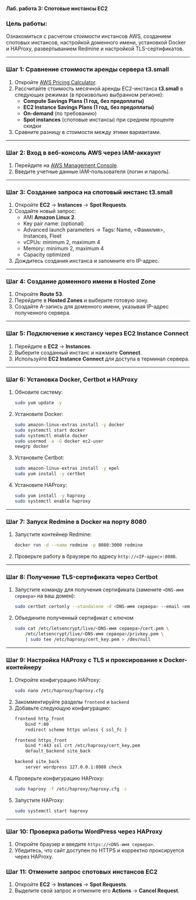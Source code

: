 **Лаб. работа 3: Спотовые инстансы EC2**

### **Цель работы:**
Ознакомиться с расчетом стоимости инстансов AWS, созданием спотовых инстансов, настройкой доменного имени, установкой Docker и HAProxy, развертыванием Redmine и настройкой TLS-сертификатов.

---

### **Шаг 1: Сравнение стоимости аренды сервера t3.small**
1. Откройте [AWS Pricing Calculator](https://calculator.aws/).
2. Рассчитайте стоимость месячной аренды EC2-инстанса **t3.small** в следующих режимах (в произвольно выбранном регионе):
   - **Compute Savings Plans (1 год, без предоплаты)**
   - **EC2 Instance Savings Plans (1 год, без предоплаты)**
   - **On-demand** (по требованию)
   - **Spot instances** (спотовые инстансы) при среднем проценте скидки
3. Сравните разницу в стоимости между этими вариантами.

---

### **Шаг 2: Вход в веб-консоль AWS через IAM-аккаунт**
1. Перейдите на [AWS Management Console](https://aws.amazon.com/console/).
2. Введите учетные данные IAM-пользователя (логин и пароль).

---

### **Шаг 3: Создание запроса на спотовый инстанс t3.small**
1. Откройте **EC2** → **Instances** → **Spot Requests**.
2. Создайте новый запрос:
   - AMI **Amazon Linux 2**.
   - Key pair name: (optional)
   - Advanced launch parameters → Tags: Name, <Фамилия>, Instances, Fleet
   - vCPUs: minimum 2, maximum 4
   - Memory: minimum 2, maximum 4
   - Capacity optimized
3. Дождитесь создания инстанса и запомните его IP-адрес.

---

### **Шаг 4: Создание доменного имени в Hosted Zone**
1. Откройте **Route 53**.
2. Перейдите в **Hosted Zones** и выберите готовую зону.
3. Создайте A-запись для доменного имени, указывая IP-адрес полученного сервера.

---

### **Шаг 5: Подключение к инстансу через EC2 Instance Connect**
1. Перейдите в **EC2** → **Instances**.
2. Выберите созданный инстанс и нажмите **Connect**.
3. Используйте **EC2 Instance Connect** для доступа в терминал сервера.

---

### **Шаг 6: Установка Docker, Certbot и HAProxy**
1. Обновите систему:
   ```sh
   sudo yum update -y
   ```
2. Установите Docker:
   ```sh
   sudo amazon-linux-extras install -y docker
   sudo systemctl start docker
   sudo systemctl enable docker
   sudo usermod -a -G docker ec2-user
   newgrp docker
   ```
3. Установите Certbot:
   ```sh
   sudo amazon-linux-extras install -y epel
   sudo yum install -y certbot
   ```
4. Установите HAProxy:
   ```sh
   sudo yum install -y haproxy
   sudo systemctl enable haproxy
   ```

---

### **Шаг 7: Запуск Redmine в Docker на порту 8080**
1. Запустите контейнер Redmine:
   ```sh
   docker run -d --name redmine -p 8080:3000 redmine
   ```
2. Проверьте работу в браузере по адресу `http://<IP-адрес>:8080`.

---

### **Шаг 8: Получение TLS-сертификата через Certbot**
1. Запустите команду для получения сертификата (замените `<DNS-имя сервера>` на ваш домен):
   ```sh
   sudo certbot certonly --standalone -d <DNS-имя сервера> --email <email-адрес> --agree-tos --non-interactive
   ```
2. Объедините полученный сертификат с ключом
   ```sh
   sudo cat /etc/letsencrypt/live/<DNS-имя сервера>/cert.pem \
       /etc/letsencrypt/live/<DNS-имя сервера>/privkey.pem \
       | sudo tee /etc/haproxy/cert_key.pem > /dev/null
   ```

---

### **Шаг 9: Настройка HAProxy с TLS и проксирование к Docker-контейнеру**
1. Откройте конфигурацию HAProxy:
   ```sh
   sudo nano /etc/haproxy/haproxy.cfg
   ```
2. Закомментируйте разделы `frontend` и `backend`
3. Добавьте следующую конфигурацию:
   ```txt
   frontend http_front
       bind *:80
       redirect scheme https unless { ssl_fc }

   frontend https_front
       bind *:443 ssl crt /etc/haproxy/cert_key.pem
       default_backend site_back

   backend site_back
       server wordpress 127.0.0.1:8080 check
   ```
4. Проверьте конфигурацию HAProxy:
   ```sh
   sudo haproxy -f /etc/haproxy/haproxy.cfg -c
   ```
5. Запустите HAProxy:
   ```sh
   sudo systemctl start haproxy
   ```

---

### **Шаг 10: Проверка работы WordPress через HAProxy**
1. Откройте браузер и введите `https://<DNS-имя сервера>`.
2. Убедитесь, что сайт доступен по HTTPS и корректно проксируется через HAProxy.


### **Шаг 11: Отмените запрос спотовых инстансов EC2**
1. Откройте **EC2** → **Instances** → **Spot Requests**.
2. Выделите свой запрос и отмените его **Actions** → **Cancel Request**.
